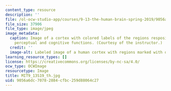 ```yaml
---
content_type: resource
description: ''
file: /ol-ocw-studio-app/courses/9-13-the-human-brain-spring-2019/9056a6dc70782884cfbc259d88064c27_MIT9_13S19_th.jpg
file_size: 37906
file_type: image/jpeg
image_metadata:
  caption: Image of a cortex with colored labels of the regions resposible for various
    perceptual and cognitive functions. (Courtesy of the instructor.)
  credit: ''
  image-alt: Labeled image of a human cortex with regions marked with different colors.
learning_resource_types: []
license: https://creativecommons.org/licenses/by-nc-sa/4.0/
ocw_type: OCWImage
resourcetype: Image
title: MIT9_13S19_th.jpg
uid: 9056a6dc-7078-2884-cfbc-259d88064c27
---
```

